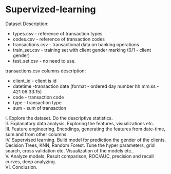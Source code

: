 # Supervized-learning
Dataset Description:
- types.csv - reference of transaction types
- codes.csv - reference of transaction codes
- transactions.csv - transactional data on banking operations
- train_set.csv - training set with client gender marking (0/1 - client gender)
- test_set.csv - no need to use.


transactions.csv columns description:
- client_id - client is id
- datetime -transaction date (format - ordered day number hh:mm:ss - 421 06:33:15)
- code - transaction code
- type - transaction type
- sum - sum of transaction

I. Explore the dataset. Do the descriptive statistics.<br>
II. Explanatory data analysis. Exploring the features, visualizations etc. <br>
III. Feature engineering. Encodings, generating the features from date-time, sum and
from other columns. <br>
IV. Supervised learning. Build model for prediction the gender of the clients. Decision
Trees, KNN, Random Forest. Tune the hyper parameters, grid search, cross validation
etc. Visualization of the models etc..<br>
V. Analyze models, Result comparison, ROC/AUC, precision and recall curves, deep
analyzing.<br>
VI. Conclusion.

